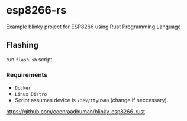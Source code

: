 # esp8266-rs
Example blinky project for ESP8266 using Rust Programming Language

## Flashing
run `flash.sh` script

### Requirements
- `Docker`
- `Linux Distro`
- Script assumes device is `/dev/ttyUSB0` (change if neccessary).

https://github.com/coenraadhuman/blinky-esp8266-rust